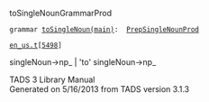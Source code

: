 ---
---
<span class="title">toSingleNoun</span><span class="type">GrammarProd</span>

`grammar `<span class="classExtLink">[`toSingleNoun(main)`](../object/toSingleNoun(main).html)</span>` :   `[`PrepSingleNounProd`](../object/PrepSingleNounProd.html)

[`en_us.t`](../file/en_us.t.html)`[`[`5498`](../source/en_us.t.html#5498)`]`

<div class="gramrule">

singleNoun-\>np\_ \| 'to' singleNoun-\>np\_

</div>

<div class="ftr">

TADS 3 Library Manual  
Generated on 5/16/2013 from TADS version 3.1.3

</div>
